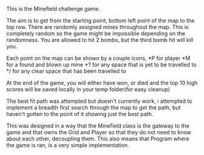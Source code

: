 This is the Minefield challenge game.

The aim is to get from the starting point, bottom left point of the map to the top row.
There are randomly assigned mines throughout the map.
This is completely random so the game might be impossible depending on the randomness.
You are allowed to hit 2 bombs, but the third bomb hit will kill you.

Each point on the map can be shown by a couple icons,
*P for player
*M for a found and blown up mine
*? for any space that is yet to be travelled to
*/ for any clear space that has been travelled to

At the end of the game, you will either have won, or died and the 
top 10 high scores will be saved locally in your temp folder(for easy cleanup)

The best fit path was attempted but doesn't currently work, i attempted to implement a breadth first search through the map to get the path,
but haven't gotten to the point of it showing just the best path.

This was designed in a way that the Minefield class is the gateway to the game 
and that owns the Grid and Player so that they do not need to know about each other, decoupling them.
This also means that Program where the game is ran, is a very simple implementation.
